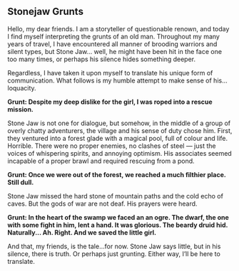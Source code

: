 ## Stonejaw Grunts

Hello, my dear friends. I am a storyteller of questionable renown, and today I find myself interpreting the grunts of an old man. Throughout my many years of travel, I have encountered all manner of brooding warriors and silent types, but Stone Jaw… well, he might have been hit in the face one too many times, or perhaps his silence hides something deeper.

Regardless, I have taken it upon myself to translate his unique form of communication. What follows is my humble attempt to make sense of his… loquacity.

**Grunt: Despite my deep dislike for the girl, I was roped into a rescue mission.**

Stone Jaw is not one for dialogue, but somehow, in the middle of a group of overly chatty adventurers, the village and his sense of duty chose him. First, they ventured into a forest glade with a magical pool, full of colour and life. Horrible. There were no proper enemies, no clashes of steel — just the voices of whispering spirits, and annoying optimism. His associates seemed incapable of a proper brawl and required rescuing from a pond.

**Grunt: Once we were out of the forest, we reached a much filthier place. Still dull.**

Stone Jaw missed the hard stone of mountain paths and the cold echo of caves. But the gods of war are not deaf. His prayers were heard.

**Grunt: In the heart of the swamp we faced an an ogre. The dwarf, the one with some fight in him, lent a hand. It was glorious. The beardy druid hid. Naturally... Ah. Right. And we saved the little girl.**

And that, my friends, is the tale…for now. Stone Jaw says little, but in his silence, there is truth. Or perhaps just grunting. Either way, I’ll be here to translate.
